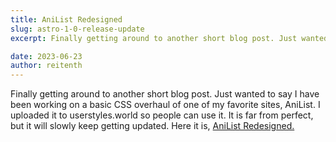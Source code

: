 ```yaml
---
title: AniList Redesigned
slug: astro-1-0-release-update
excerpt: Finally getting around to another short blog post. Just wanted to say I have been working on a basic CSS overhaul of one of my favorite sites, AniList. I uploaded it to userstyles.world so people can use it. It is far from perfect, but it will slowly keep getting updated. Here it is, [AniList Redesigned.](https://userstyles.world/style/10552/anilist-redesigned)

date: 2023-06-23
author: reitenth
---
```


Finally getting around to another short blog post. Just wanted to say I have been working on a basic CSS overhaul of one of my favorite sites, AniList. I uploaded it to userstyles.world so people can use it. It is far from perfect, but it will slowly keep getting updated. Here it is, [AniList Redesigned.](https://userstyles.world/style/10552/anilist-redesigned)
